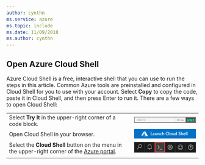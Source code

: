 ```yaml
---
author: cynthn
ms.service: azure
ms.topic: include
ms.date: 11/09/2018
ms.author: cynthn
---
```


## Open Azure Cloud Shell

Azure Cloud Shell is a free, interactive shell that you can use to run the steps in this article. Common Azure tools are preinstalled and configured in Cloud Shell for you to use with your account. Select **Copy** to copy the code, paste it in Cloud Shell, and then press Enter to run it. There are a few ways to open Cloud Shell:

|  |   |
|-----------------------------------------------|---|
| Select **Try It** in the upper-right corner of a code block. | ![Example of Try It for Azure Cloud Shell](./media/cloud-shell-try-it/cli-try-it.png) |
| Open Cloud Shell in your browser. | [![Launch Azure Cloud Shell button](./media/cloud-shell-try-it/launchcloudshell.png)](https://shell.azure.com/bash) |
| Select the **Cloud Shell** button on the menu in the upper-right corner of the [Azure portal](https://portal.azure.com). |	![Cloud Shell button in the Azure portal](./media/cloud-shell-try-it/cloud-shell-menu.png) |
|  |  |


